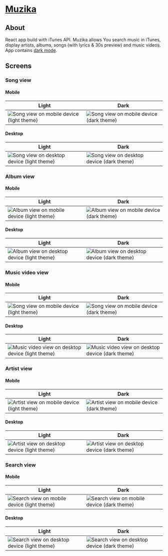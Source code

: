 # [Muzika](https://github.com/jb1905/Muzika)

## About
React app build with iTunes API. Muzika allows You search music in iTunes, display artists, albums, songs (with lyrics & 30s preview) and music videos. App contains [dark mode](https://github.com/jb1905/darky.js).

## Screens

### Song view
#### Mobile
| Light | Dark |
|--|--|
| ![Song view on mobile device (light theme)](./docs/assets/song/mobile-light.png) | ![Song view on mobile device (dark theme)](./docs/assets/song/mobile-dark.png) |

#### Desktop
| Light | Dark |
|--|--|
| ![Song view on desktop device (light theme)](./docs/assets/song/desktop-light.png) | ![Song view on desktop device (dark theme)](./docs/assets/song/desktop-dark.png) |

### Album view
#### Mobile
| Light | Dark |
|--|--|
| ![Album view on mobile device (light theme)](./docs/assets/album/mobile-light.png) | ![Album view on mobile device (dark theme)](./docs/assets/album/mobile-dark.png) |

#### Desktop
| Light | Dark |
|--|--|
| ![Album view on desktop device (light theme)](./docs/assets/album/desktop-light.png) | ![Album view on desktop device (dark theme)](./docs/assets/album/desktop-dark.png) |

### Music video view
#### Mobile
| Light | Dark |
|--|--|
| ![Song view on mobile device (light theme)](./docs/assets/music-video/mobile-light.png) | ![Song view on mobile device (dark theme)](./docs/assets/music-video/mobile-dark.png) |

#### Desktop
| Light | Dark |
|--|--|
| ![Music video view on desktop device (light theme)](./docs/assets/music-video/desktop-light.png) | ![Music video view on desktop device (dark theme)](./docs/assets/music-video/desktop-dark.png) |

### Artist view
#### Mobile
| Light | Dark |
|--|--|
| ![Artist view on mobile device (light theme)](./docs/assets/artist/mobile-light.png) | ![Artist view on mobile device (dark theme)](./docs/assets/artist/mobile-dark.png) |

#### Desktop
| Light | Dark |
|--|--|
| ![Artist view on desktop device (light theme)](./docs/assets/artist/desktop-light.png) | ![Artist view on desktop device (dark theme)](./docs/assets/artist/desktop-dark.png) |

### Search view
#### Mobile
| Light | Dark |
|--|--|
| ![Search view on mobile device (light theme)](./docs/assets/search/mobile-light.png) | ![Search view on mobile device (dark theme)](./docs/assets/search/mobile-dark.png) |

#### Desktop
| Light | Dark |
|--|--|
| ![Search view on desktop device (light theme)](./docs/assets/search/desktop-light.png) | ![Search view on desktop device (dark theme)](./docs/assets/search/desktop-dark.png) |
